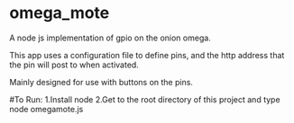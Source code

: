 # omega_mote

A node js implementation of gpio on the onion omega.

This app uses a configuration file to define pins, and the http address that the pin will post to when activated.

Mainly designed for use with buttons on the pins.

#To Run:
1.Install node
2.Get to the root directory of this project and type node omegamote.js